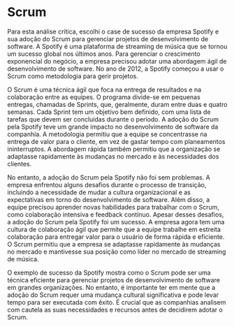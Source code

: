 # Scrum

Para esta análise crítica, escolhi o case de sucesso da empresa Spotify e sua adoção do Scrum para gerenciar projetos de desenvolvimento de software.
A Spotify é uma plataforma de streaming de música que se tornou um sucesso global nos últimos anos. Para gerenciar o crescimento exponencial do negócio, a empresa precisou adotar uma abordagem ágil de desenvolvimento de software. No ano de 2012, a Spotify começou a usar o Scrum como metodologia para gerir projetos.

O Scrum é uma técnica ágil que foca na entrega de resultados e na colaboração entre as equipes. O programa divide-se em pequenas entregas, chamadas de Sprints, que, geralmente, duram entre duas e quatro semanas. Cada Sprint tem um objetivo bem definido, com uma lista de tarefas que devem ser concluídas durante o período. A adoção do Scrum pela Spotify teve um grande impacto no desenvolvimento de software da companhia. A metodologia permitiu que a equipe se concentrasse na entrega de valor para o cliente, em vez de gastar tempo com planeamentos ininterruptos. A abordagem rápida também permitiu que a organização se adaptasse rapidamente às mudanças no mercado e às necessidades dos clientes.

No entanto, a adoção do Scrum pela Spotify não foi sem problemas. A empresa enfrentou alguns desafios durante o processo de transição, incluindo a necessidade de mudar a cultura organizacional e as expectativas em torno do desenvolvimento de software. Além disso, a equipe precisou aprender novas habilidades para trabalhar com o Scrum, como colaboração intensiva e feedback contínuo. Apesar desses desafios, a adoção do Scrum pela Spotify foi um sucesso. A empresa agora tem uma cultura de colaboração ágil que permite que a equipe trabalhe em estreita colaboração para entregar valor para o usuário de forma rápida e eficiente. O Scrum permitiu que a empresa se adaptasse rapidamente às mudanças no mercado e mantivesse sua posição como líder no mercado de streaming de música.

O exemplo de sucesso da Spotify mostra como o Scrum pode ser uma técnica eficiente para gerenciar projetos de desenvolvimento de software em grandes organizações. No entanto, é importante ter em mente que a adoção do Scrum requer uma mudança cultural significativa e pode levar tempo para ser executada com êxito. É crucial que as companhias analisem com cautela as suas necessidades e recursos antes de decidirem adotar o Scrum.
